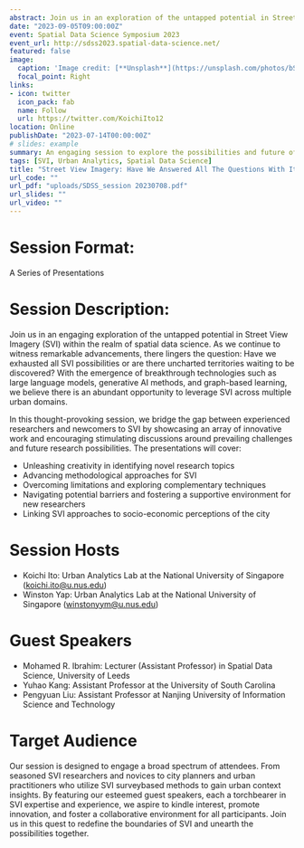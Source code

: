 ```yaml
---
abstract: Join us in an exploration of the untapped potential in Street View Imagery (SVI) within the realm of spatial data science.
date: "2023-09-05T09:00:00Z"
event: Spatial Data Science Symposium 2023
event_url: http://sdss2023.spatial-data-science.net/
featured: false
image:
  caption: 'Image credit: [**Unsplash**](https://unsplash.com/photos/bSM_jWP5gwc)'
  focal_point: Right
links:
- icon: twitter
  icon_pack: fab
  name: Follow
  url: https://twitter.com/KoichiIto12
location: Online
publishDate: "2023-07-14T00:00:00Z"
# slides: example
summary: An engaging session to explore the possibilities and future of Street View Imagery in spatial data science.
tags: [SVI, Urban Analytics, Spatial Data Science]
title: "Street View Imagery: Have We Answered All The Questions With It? What’s Left to Do?"
url_code: ""
url_pdf: "uploads/SDSS_session 20230708.pdf"
url_slides: ""
url_video: ""
---
```


# Session Format:
A Series of Presentations

# Session Description:
Join us in an engaging exploration of the untapped potential in Street View Imagery (SVI)
within the realm of spatial data science. As we continue to witness remarkable
advancements, there lingers the question: Have we exhausted all SVI possibilities or are
there uncharted territories waiting to be discovered? With the emergence of breakthrough
technologies such as large language models, generative AI methods, and graph-based
learning, we believe there is an abundant opportunity to leverage SVI across multiple
urban domains.

In this thought-provoking session, we bridge the gap between experienced researchers
and newcomers to SVI by showcasing an array of innovative work and encouraging
stimulating discussions around prevailing challenges and future research possibilities.
The presentations will cover:

- Unleashing creativity in identifying novel research topics
- Advancing methodological approaches for SVI
- Overcoming limitations and exploring complementary techniques
- Navigating potential barriers and fostering a supportive environment for new researchers
- Linking SVI approaches to socio-economic perceptions of the city

# Session Hosts
- Koichi Ito: Urban Analytics Lab at the National University of Singapore
(koichi.ito@u.nus.edu)
- Winston Yap: Urban Analytics Lab at the National University of Singapore
(winstonyym@u.nus.edu)

# Guest Speakers
- Mohamed R. Ibrahim: Lecturer (Assistant Professor) in Spatial Data
Science, University of Leeds
- Yuhao Kang: Assistant Professor at the University of South Carolina
- Pengyuan Liu: Assistant Professor at Nanjing University of Information Science and
Technology

# Target Audience
Our session is designed to engage a broad spectrum of attendees. From seasoned SVI
researchers and novices to city planners and urban practitioners who utilize SVI surveybased methods to gain urban context insights. By featuring our esteemed guest
speakers, each a torchbearer in SVI expertise and experience, we aspire to kindle
interest, promote innovation, and foster a collaborative environment for all participants.
Join us in this quest to redefine the boundaries of SVI and unearth the possibilities
together.

